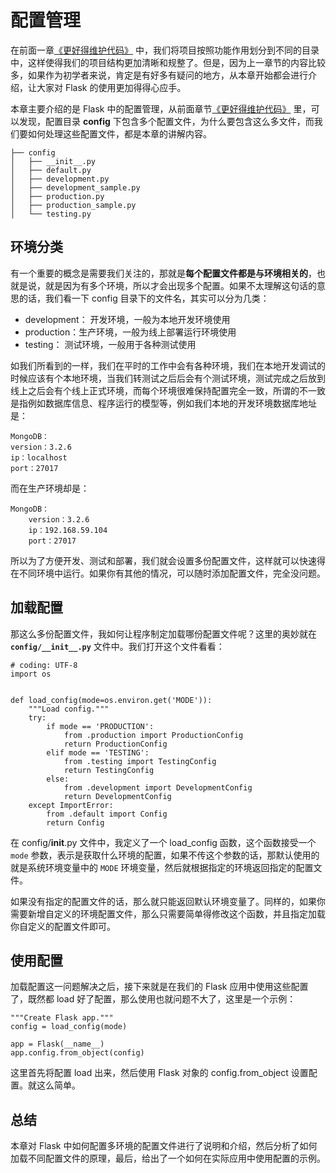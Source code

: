 # 配置管理

在前面一章[《更好得维护代码》](chapter007.md) 中，我们将项目按照功能作用划分到不同的目录中，这样使得我们的项目结构更加清晰和规整了。但是，因为上一章节的内容比较多，如果作为初学者来说，肯定是有好多有疑问的地方，从本章开始都会进行介绍，让大家对 Flask 的使用更加得得心应手。

本章主要介绍的是 Flask 中的配置管理，从前面章节[《更好得维护代码》](chapter007.md) 里，可以发现，配置目录 **config** 下包含多个配置文件，为什么要包含这么多文件，而我们要如何处理这些配置文件，都是本章的讲解内容。

	├── config
	│   ├── __init__.py
	│   ├── default.py
	│   ├── development.py
	│   ├── development_sample.py
	│   ├── production.py
	│   ├── production_sample.py
	│   └── testing.py

## 环境分类

有一个重要的概念是需要我们关注的，那就是**每个配置文件都是与环境相关的**，也就是说，就是因为有多个环境，所以才会出现多个配置。如果不太理解这句话的意思的话，我们看一下 config 目录下的文件名，其实可以分为几类：

- development： 开发环境，一般为本地开发环境使用
- production：生产环境，一般为线上部署运行环境使用
- testing： 测试环境，一般用于各种测试使用

如我们所看到的一样，我们在平时的工作中会有各种环境，我们在本地开发调试的时候应该有个本地环境，当我们转测试之后后会有个测试环境，测试完成之后放到线上之后会有个线上正式环境，而每个环境很难保持配置完全一致，所谓的不一致是指例如数据库信息、程序运行的模型等，例如我们本地的开发环境数据库地址是：

	MongoDB：
    version：3.2.6
    ip：localhost
    port：27017

而在生产环境却是：

	MongoDB：
	    version：3.2.6
	    ip：192.168.59.104
	    port：27017

所以为了方便开发、测试和部署，我们就会设置多份配置文件，这样就可以快速得在不同环境中运行。如果你有其他的情况，可以随时添加配置文件，完全没问题。

## 加载配置

那这么多份配置文件，我如何让程序制定加载哪份配置文件呢？这里的奥妙就在 **`config/__init__.py`** 文件中。我们打开这个文件看看：

	# coding: UTF-8
	import os
	
	
	def load_config(mode=os.environ.get('MODE')):
	    """Load config."""
	    try:
	        if mode == 'PRODUCTION':
	            from .production import ProductionConfig
	            return ProductionConfig
	        elif mode == 'TESTING':
	            from .testing import TestingConfig
	            return TestingConfig
	        else:
	            from .development import DevelopmentConfig
	            return DevelopmentConfig
	    except ImportError:
	        from .default import Config
	        return Config

在 config/__init__.py 文件中，我定义了一个 load_config 函数，这个函数接受一个 `mode` 参数，表示是获取什么环境的配置，如果不传这个参数的话，那默认使用的就是系统环境变量中的 `MODE` 环境变量，然后就根据指定的环境返回指定的配置文件。

如果没有指定的配置文件的话，那么就只能返回默认环境变量了。同样的，如果你需要新增自定义的环境配置文件，那么只需要简单得修改这个函数，并且指定加载你自定义的配置文件即可。

## 使用配置

加载配置这一问题解决之后，接下来就是在我们的 Flask 应用中使用这些配置了，既然都 load 好了配置，那么使用也就问题不大了，这里是一个示例：

    """Create Flask app."""
    config = load_config(mode)

    app = Flask(__name__)
    app.config.from_object(config)
    
这里首先将配置 load 出来，然后使用 Flask 对象的 config.from_object 设置配置。就这么简单。

## 总结

本章对 Flask 中如何配置多环境的配置文件进行了说明和介绍，然后分析了如何加载不同配置文件的原理，最后，给出了一个如何在实际应用中使用配置的示例。    


